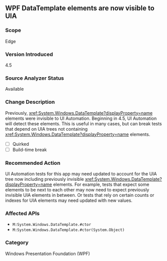 ## WPF DataTemplate elements are now visible to UIA

### Scope
Edge

### Version Introduced
4.5

### Source Analyzer Status
Available

### Change Description

Previously, <xref:System.Windows.DataTemplate?displayProperty=name> elements
were invisible to UI Automation. Beginning in 4.5, UI Automation will detect
these elements. This is useful in many cases, but can break tests that depend on
UIA trees not containing <xref:System.Windows.DataTemplate?displayProperty=name>
elements.

- [ ] Quirked
- [ ] Build-time break

### Recommended Action

UI Automation tests for this app may need updated to account for the UIA tree now
including previously invisible
<xref:System.Windows.DataTemplate?displayProperty=name> elements. For example,
tests that expect some elements to be next to each other may now need to expect
previously invisible UIA elements in between. Or tests that rely on certain
counts or indexes for UIA elements may need updated with new values.

### Affected APIs
* `M:System.Windows.DataTemplate.#ctor`
* `M:System.Windows.DataTemplate.#ctor(System.Object)`

### Category
Windows Presentation Foundation (WPF)

<!-- breaking change id: 3 -->
